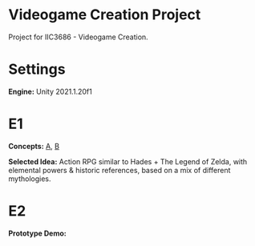 # Videogame Creation Project
Project for IIC3686 - Videogame Creation.

# Settings

**Engine:** Unity 2021.1.20f1

# E1
**Concepts:** [A](./docs/ConceptsA.pdf), [B](./docs/ConceptsB.pdf)

**Selected Idea:** Action RPG similar to Hades + The Legend of Zelda, with elemental powers & historic references, based on a mix of different mythologies.

# E2
**Prototype Demo:**
